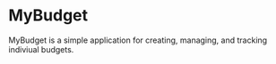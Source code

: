 # MyBudget
MyBudget is a simple application for creating, managing, and tracking indiviual budgets.
